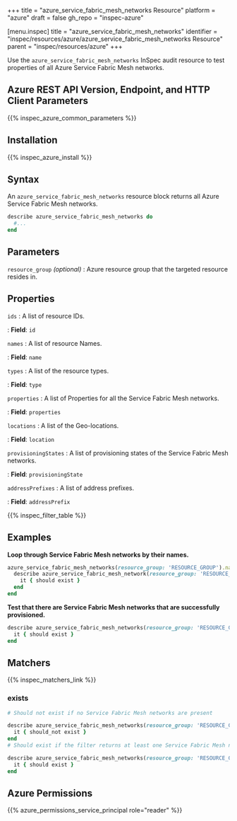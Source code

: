 +++
title = "azure_service_fabric_mesh_networks Resource"
platform = "azure"
draft = false
gh_repo = "inspec-azure"

[menu.inspec]
title = "azure_service_fabric_mesh_networks"
identifier = "inspec/resources/azure/azure_service_fabric_mesh_networks Resource"
parent = "inspec/resources/azure"
+++

Use the `azure_service_fabric_mesh_networks` InSpec audit resource to test properties of all Azure Service Fabric Mesh networks.

## Azure REST API Version, Endpoint, and HTTP Client Parameters

{{% inspec_azure_common_parameters %}}

## Installation

{{% inspec_azure_install %}}

## Syntax

An `azure_service_fabric_mesh_networks` resource block returns all Azure Service Fabric Mesh networks.

```ruby
describe azure_service_fabric_mesh_networks do
  #...
end
```

## Parameters

`resource_group` _(optional)_
: Azure resource group that the targeted resource resides in.

## Properties

`ids`
: A list of resource IDs.

: **Field**: `id`

`names`
: A list of resource Names.

: **Field**: `name`

`types`
: A list of the resource types.

: **Field**: `type`

`properties`
: A list of Properties for all the Service Fabric Mesh networks.

: **Field**: `properties`

`locations`
: A list of the Geo-locations.

: **Field**: `location`

`provisioningStates`
: A list of provisioning states of the Service Fabric Mesh networks.

: **Field**: `provisioningState`

`addressPrefixes`
: A list of address prefixes.

: **Field**: `addressPrefix`

{{% inspec_filter_table %}}

## Examples

**Loop through Service Fabric Mesh networks by their names.**

```ruby
azure_service_fabric_mesh_networks(resource_group: 'RESOURCE_GROUP').names.each do |name|
  describe azure_service_fabric_mesh_network(resource_group: 'RESOURCE_GROUP', name: name) do
    it { should exist }
  end
end
```

**Test that there are Service Fabric Mesh networks that are successfully provisioned.**

```ruby
describe azure_service_fabric_mesh_networks(resource_group: 'RESOURCE_GROUP').where(provisioningState: 'Succeeded') do
  it { should exist }
end
```

## Matchers

{{% inspec_matchers_link %}}

### exists

```ruby
# Should not exist if no Service Fabric Mesh networks are present

describe azure_service_fabric_mesh_networks(resource_group: 'RESOURCE_GROUP') do
  it { should_not exist }
end
# Should exist if the filter returns at least one Service Fabric Mesh networks

describe azure_service_fabric_mesh_networks(resource_group: 'RESOURCE_GROUP') do
  it { should exist }
end
```

## Azure Permissions

{{% azure_permissions_service_principal role="reader" %}}
